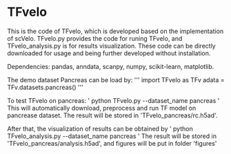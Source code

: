 # TFvelo


This is the code of TFvelo, which is developed based on the implementation of scVelo. TFvelo.py provides the code for runing TFvelo, and TFvelo_analysis.py is for results visualization. These code can be directly downloaded for usage and being further developed without installation.


Dependencies:
pandas,
anndata,
scanpy,
numpy,
scikit-learn,
matplotlib.


The demo dataset Pancreas can be load by:
'''
import TFvelo as TFv
adata = TFv.datasets.pancreas()
'''

To test TFvelo on pancreas:
'
python TFvelo.py --dataset_name pancreas
'
This will automatically download, preprocess and run TF model on pancrease dataset. The result will be stored in 'TFvelo_pancreas/rc.h5ad'.


After that, the visualization of results can be obtained by 
'
python TFvelo_analysis.py --dataset_name pancreas
'
The result will be stored in 'TFvelo_pancreas/analysis.h5ad', and figures will be put in folder 'figures'
